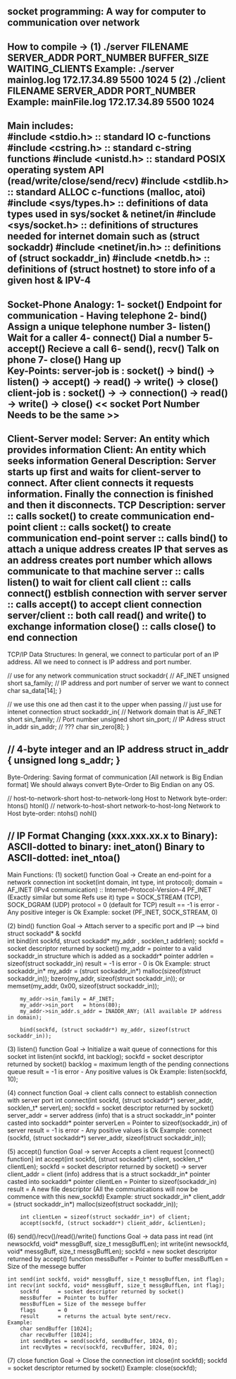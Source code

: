 
socket programming: A way for computer to communication over network 
-------------------------------------------------------------
How to compile ->
(1) ./server FILENAME SERVER_ADDR PORT_NUMBER BUFFER_SIZE WAITING_CLIENTS
	Example: ./server mainlog.log 172.17.34.89 5500 1024 5
(2) ./client FILENAME SERVER_ADDR PORT_NUMBER 
	Example: mainFile.log 172.17.34.89 5500 1024
-------------------------------------------------------------
Main includes:	
#include <stdio.h>        :: standard IO c-functions
#include <cstring.h>      :: standard c-string functions
#include <unistd.h>       :: standard POSIX operating system API (read/write/close/send/recv)
#include <stdlib.h>       :: standard ALLOC c-functions (malloc, atoi)
#include <sys/types.h>    :: definitions of data types used in sys/socket & netinet/in
#include <sys/socket.h>   :: definitions of structures needed for internet domain such as (struct sockaddr)
#include <netinet/in.h>   :: definitions of (struct sockaddr_in)
#include <netdb.h>    	  :: definitions of (struct hostnet) to store info of a given host & IPV-4
-------------------------------------------------------------
Socket-Phone Analogy:
1- socket()       Endpoint for communication - Having telephone
2- bind()         Assign a unique telephone number 
3- listen()       Wait for a caller
4- connect()      Dial a number
5- accept() 	  Recieve a call
6- send(), recv() Talk on phone
7- close()        Hang up	
Key-Points:
server-job is : socket() -> bind() -> listen() -> accept() -> read() -> write() -> close()
client-job is : socket() ->          -> connection()       -> read() -> write() -> close()
<< socket Port Number Needs to be the same >>
------------------------------------------------------------
Client-Server model:
Server: An entity which provides information
Client: An entity which seeks information
General Description:
	Server starts up first and waits for client-server
	to connect. After client connects it requests information.
	Finally the connection is finished and then it disconnects.
TCP Description:
	server :: calls socket() to create communication end-point
	client :: calls socket() to create communication end-point
	server :: calls bind() to attach a unique address
			creates IP that serves as an address
			creates port number which allows communicate to that machine
	server :: calls listen() to wait for client call
	client :: calls connect() estblish connection with server
	server :: calls accept() to accept client connection
	server/client :: both call read() and write() to exchange information 
	close() :: calls close() to end connection
------------------------------------------------------------
TCP/IP Data Structures:
In general, we connect to particular port of an IP address.
All we need to connect is IP address and port number.

// use for any network communication
struct sockaddr{
	// AF_INET
	unsigned short sa_family;
	// IP address and port number of server we want to connect
	char sa_data[14];
}

// we use this one ad then cast it to the upper when passing
// just use for intenet connection
struct sockaddr_in{
	// Network domain that is AF_INET
	short sin_family;
	// Port number
	unsigned short sin_port;
	// IP Adress
	struct in_addr sin_addr;
	// ???
	char sin_zero[8];
}

// 4-byte integer and an IP address 
struct in_addr {
	unsigned long s_addr;
}	
------------------------------------------------------------
Byte-Ordering: 
Saving format of communication [All network is Big Endian format]
We should always convert Byte-Order to Big Endian on any OS.

// host-to-network-short host-to-network-long
Host to Network byte-order: htons() htonl() 
// network-to-host-short network-to-host-long
Network to Host byte-order: ntohs() nohl()

// IP Format Changing (xxx.xxx.xx.x to Binary):
ASCII-dotted to binary: inet_aton()
Binary to ASCII-dotted: inet_ntoa()
------------------------------------------------------------
Main Functions:
(1) socket() function
	Goal -> Create an end-point for a network connection 
	int socket(int domain, int type, int protocol);
		domain   = AF_INET (IPv4 communication) :: Internet-Protocol-Version-4
					PF_INET (Exactly similar but some Refs use it)
		type     = SOCK_STREAM (TCP), SOCK_DGRAM (UDP)
		protocol = 0 (default for TCP)
		result == -1 is error - Any positive integer is Ok 
	Example: 
		socket (PF_INET, SOCK_STREAM, 0)

(2) bind() function
	Goal -> Attach server to a specific port and IP --> bind struct sockadd* & sockfd  
	int bind(int sockfd, struct sockadd* my_addr
				, socklen_t addrlen);
		sockfd   = socket descriptor returned by socket()
		my_addr  = pointer to a valid sockaddr_in structure
					which is added as a sockaddr* pointer
		addrlen  = sizeof(struct sockaddr_in)
		result   = -1 is error - 0 is Ok
	Example: 
		struct sockaddr_in* my_addr = (struct sockaddr_in*) 
										malloc(sizeof(struct sockaddr_in));
		bzero(my_addr, sizeof(struct sockaddr_in)); or memset(my_addr, 0x00, sizeof(struct sockaddr_in));
		
		my_addr->sin_family = AF_INET;
		my_addr->sin_port   = htons(80);
		my_addr->sin_addr.s_addr = INADDR_ANY; (All available IP address in domain);
		
		bind(sockfd, (struct sockaddr*) my_addr, sizeof(struct sockaddr_in));	

(3) listen() function
	Goal -> Initialize a wait queue of connections for this socket 
	int listen(int sockfd, int backlog); 
		sockfd   = socket descriptor returned by socket()
		backlog  = maximum length of the pending connections queue
		result   = -1 is error - Any positive values is Ok
	Example: 
		listen(sockfd, 10);	

(4) connect function
	Goal -> client calls connect to establish connection with server port
	int connect(int sockfd, (struct sockaddr*) server_addr, socklen_t* serverLen); 
		sockfd      = socket descriptor returned by socket()
		server_addr = server address (info) that is a struct sockaddr_in* pointer
					casted into sockaddr* pointer
		serverLen   = Pointer to sizeof(sockaddr_in) of server
		result      = -1 is error - Any positive values is Ok
	Example: 
		connect (sockfd, (struct sockaddr*) server_addr, 
					sizeof(struct sockaddr_in));

(5) accept() function
	Goal -> server Accepts a client request [connect() function]
	int accept(int sockfd, (struct sockaddr*) client, socklen_t* clientLen); 
		sockfd      = socket descriptor returned by socket() -> server
		client_addr = client (info) address that is a struct sockaddr_in* pointer
					casted into sockaddr* pointer
		clientLen   = Pointer to sizeof(sockaddr_in)
		result      = A new file descriptor 
					(All the communications will now be commence with this new_sockfd)
	Example: 
		struct sockaddr_in* client_addr = (struct sockaddr_in*) 
							malloc(sizeof(struct sockaddr_in));

		int clientLen = sizeof(struct sockaddr_in*) of client;
		accept(sockfd, (struct sockaddr*) client_addr, &clientLen);

(6) send()/recv()/read()/write() functions
	Goal -> data pass
	int read (int newsockfd, void* messgBuff, size_t messgBuffLen); 
	int write(int newsockfd, void* messgBuff, size_t messgBuffLen); 
		sockfd      = new socket descriptor returned by accept() function
		messBuffer  = Pointer to buffer
		messBuffLen = Size of the messege buffer

	int send(int sockfd, void* messgBuff, size_t messgBuffLen, int flag); 
	int recv(int sockfd, void* messgBuff, size_t messgBuffLen, int flag); 
		sockfd      = socket descriptor returned by socket()
		messBuffer  = Pointer to buffer
		messBuffLen = Size of the messege buffer
		flags       = 0
		result      = returns the actual byte sent/recv.
	Example: 
		char sendBuffer [1024];
		char recvBuffer [1024];
		int sendBytes = send(sockfd, sendBuffer, 1024, 0);
		int recvBytes = recv(sockfd, recvBuffer, 1024, 0);
		
(7) close function
	Goal -> Close the connection
	int close(int sockfd);
	sockfd = socket descriptor returned by socket()
	Example: 
		close(sockfd);


